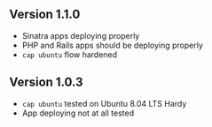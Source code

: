 Version 1.1.0
-------------

* Sinatra apps deploying properly
* PHP and Rails apps should be deploying properly
* `cap ubuntu` flow hardened

Version 1.0.3
-------------

* `cap ubuntu` tested on Ubuntu 8.04 LTS Hardy
* App deploying not at all tested